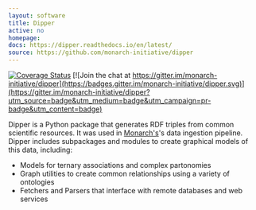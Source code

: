 ```yaml
---
layout: software
title: Dipper
active: no
homepage: 
docs: https://dipper.readthedocs.io/en/latest/
source: https://github.com/monarch-initiative/dipper
---
```


[![Coverage Status](https://coveralls.io/repos/monarch-initiative/dipper/badge.svg)](https://coveralls.io/r/monarch-initiative/dipper)
[![Join the chat at https://gitter.im/monarch-initiative/dipper](https://badges.gitter.im/monarch-initiative/dipper.svg)](https://gitter.im/monarch-initiative/dipper?utm_source=badge&utm_medium=badge&utm_campaign=pr-badge&utm_content=badge)

Dipper is a Python package that generates RDF triples from common scientific resources. It was used in [Monarch's](https://monarchinitiative.org/)'s data ingestion pipeline.
Dipper includes subpackages and modules to create graphical models of this data, including:

* Models for ternary associations and complex partonomies
* Graph utilities to create common relationships using a variety of ontologies
* Fetchers and Parsers that interface with remote databases and web services
